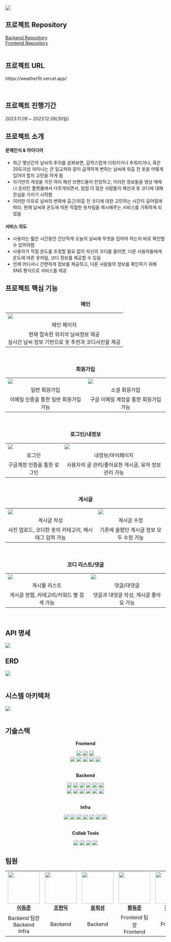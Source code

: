 <img align="center" src="https://github.com/papicc45/papicc45/assets/118866032/ef9049d9-cfa3-40e9-aff1-ecba31c04140">

## 프로젝트 Repository
<a href="https://github.com/kdt-8-4/Weatherfit_Backend">Backend Repository</a><br/>
<a href="https://github.com/kdt-8-4/weatherfit-frontend">Frontend Repository</a><br/><br/>

## 프로젝트 URL
<p>https://weatherfit.vercel.app/</p><br/>

## 프로젝트 진행기간
<p>2023.11.09 ~ 2023.12.08(30일)</p>

## 프로젝트 소개
<h4>문제인식 & 아이디어</h4>
<ul>
  <li>
    최근 몇년간의 날씨의 추이를 살펴보면, 갑작스럽게 더워지거나 추워지거나, 혹은 20도이상 차이나는 큰 일교차와 같이 급격하게 변하는 날씨에 외출 전 옷을 어떻게 입어야 할지 고민을 하게 됨
  </li>
  <li>
    자기만의 개성을 가진 여러 패션 브랜드들이 런칭하고, 이러한 정보들을 영상 매체나 온라인 플랫폼에서 다루게되면서, 점점 더 많은 사람들이 패션과 옷 코디에 대해 관심을 가지기 시작함
  </li>
  <li>
    이러한 이유로 날씨의 변화에 출근/외출 전 코디에 대한 고민하는 시간이 길어짐에 따라, 현재 날씨와 온도에 따른 적절한 옷차림을 제시해주는 서비스를 기획하게 되었음
  </li>
</ul>
<h4>서비스 의도</h4>
<ul>
  <li>
    사용자는 짧은 시간동안 간단하게 오늘의 날씨에 무엇을 입어야 하는지 바로 확인할 수 있어야함
  </li>
  <li>
    사용자가 직접 온도를 조정할 필요 없이 자신의 코디를 올리면, 다른 사용자들에게 온도에 따른 옷차림, 코디 정보를 제공할 수 있음
  </li>
  <li>
    언제 어디서나 간편하게 정보를 제공하고, 다른 사람들의 정보를 확인하기 위해 SNS 형식으로 서비스를 제공
  </li>
</ul>

## 프로젝트 핵심 기능

<h3 align="center">메인</h3>
<table align="center">
  <tbody>
    <tr>
      <td>
        <img src="https://github.com/fun1ty/letsPark/assets/118866032/62acecda-328a-4b91-ac98-52ae8eedbcd9">
      </td>
    </tr>
    <tr>
      <td align="center">메인 페이지</td>
    </tr>
    <tr>
      <td align="center">현재 접속한 위치의 날씨정보 제공<br/>실시간 날씨 정보 기반으로 옷 추천과 코디사진을 제공</td>
    </tr>
  </tbody>
</table>
<br/>
<h3 align="center">회원가입</h3>
<table align="center">
  <tbody>
    <tr>
      <td>
        <img src="https://github.com/fun1ty/letsPark/assets/118866032/7ba8567e-afbe-417b-8ce2-2f20b1711854">
      </td>
      <td>
        <img src="https://github.com/fun1ty/letsPark/assets/118866032/5173ef55-be20-42c0-952b-0886b6bf05c5">
      </td>
    </tr>
    <tr>
      <td align="center">일반 회원가입</td>
      <td align="center">소셜 회원가입</td>
    </tr>
    <tr>
      <td align="center">이메일 인증을 통한 일반 회원가입 가능</td>
      <td align="center">구글 이메일 계정을 통한 회원가입 가능</td>
    </tr>
  </tbody>
</table>
<br/>
<h3 align="center">로그인/내정보</h3>
<table align="center">
  <tbody>
    <tr>
      <td>
        <img src="https://github.com/fun1ty/letsPark/assets/118866032/4a0c7497-8c35-41f7-82be-b48d9bf682b2">
      </td>
      <td>
        <img src="https://github.com/fun1ty/letsPark/assets/118866032/76196bde-f85e-4ed6-be90-7dcbfeb83d3a">
      </td>
    </tr>
    <tr>
      <td align="center">로그인</td>
      <td align="center">내정보/마이페이지</td>
    </tr>
    <tr>
      <td align="center">구글계정 인증을 통한 로그인</td>
      <td align="center">사용자의 글 관리/좋아요한 게시글, 유저 정보 관리 가능</td>
    </tr>
  </tbody>
</table>
<br/>
<h3 align="center">게시글</h3>
<table align="center">
  <tbody>
    <tr>
      <td>
        <img src="https://github.com/fun1ty/letsPark/assets/118866032/d0401c65-8b61-446a-82f2-0e885b7afa96">
      </td>
      <td>
        <img src="https://github.com/fun1ty/letsPark/assets/118866032/9c90fe22-f0eb-402f-a140-4f4251e5b6f0">
      </td>
    </tr>
    <tr>
      <td align="center">게시글 작성</td>
      <td align="center">게시글 수정</td>
    </tr>
    <tr>
      <td align="center">사진 업로드, 코디한 옷의 카테고리, 해시태그 입력 가능</td>
      <td align="center">기존에 올렸던 게시글 정보 모두 수정 가능</td>
    </tr>
  </tbody>
</table>
<br/>
<h3 align="center">코디 리스트/댓글</h3>
<table align="center">
  <tbody>
    <tr>
      <td>
        <img src="https://github.com/papicc45/algo_prac/assets/118866032/cb5b848c-f02d-4fbe-bdcb-dd2ff189b7b4">
      </td>
      <td>
        <img src="https://github.com/fun1ty/letsPark/assets/118866032/451b8009-9de6-46e4-80dc-9153260d6dff">
      </td>
    </tr>
    <tr>
      <td align="center">게시물 리스트</td>
      <td align="center">댓글/대댓글</td>
    </tr>
    <tr>
      <td align="center">게시글 정렬, 카테고리/키워드 별 검색 가능</td>
      <td align="center">댓글과 대댓글 작성, 게시글 좋아요 가능</td>
    </tr>
  </tbody>
</table>
<br/>


## API 명세
<img src="https://github.com/kdt-8-4/Weatherfit_Backend/assets/118866032/384cd539-909d-4448-892a-9ee459815d5a">

## ERD
<img src="https://github.com/kdt-8-4/Weatherfit/assets/118866032/ffb4edb4-7c64-4404-b43a-0fdb308076a6">
<br/><br/>

## 시스템 아키텍처
<img src="https://github.com/kdt-8-4/Weatherfit/assets/118866032/86ce85e9-1194-4884-862e-a98db115ef89">
<br/><br/>

## 기술스택
<div align=center> 
  <p><b>Frontend</b></p>
  <img src="https://img.shields.io/badge/Typescript-3178C6?style=flat&logo=typescript&logoColor=white">
  <img src="https://img.shields.io/badge/Next.js-000000?style=flat&logo=next.js&logoColor=white">
  <img src="https://img.shields.io/badge/Npm-CB3837?style=flat&logo=npm&logoColor=white">
  <br/>
  <img src="https://img.shields.io/badge/Vercel-000000?style=flat&logo=vercel&logoColor=white">
  <img src="https://img.shields.io/badge/Recoil-3578E5?style=flat&logo=recoil&logoColor=white">
  <img src="https://img.shields.io/badge/Axios-5A29E4?stype=flat&logo=axios&logoColor=white">
  <img src="https://img.shields.io/badge/Kakaomap-ffcd00?style=flat&logo=kakao&logoColor=white">
  <img src="https://img.shields.io/badge/OpenWeather-E64A19?style=flat&logo=&logoColor=white">
  <br/><br/>
  
  <p><b>Backend</b></p>
  <img src="https://img.shields.io/badge/Java-007396?style=flat&logo=java&logoColor=white">
  <img src="https://img.shields.io/badge/Javascript-F7DF1E?style=flat&logo=javascript&logoColor=white">
  <img src="https://img.shields.io/badge/Node.js-339933?style=flat&logo=node.js&logoColor=white">
  <img src="https://img.shields.io/badge/Spring boot-6DB33F?style=flat&logo=spring boot&logoColor=white">
  <img src="https://img.shields.io/badge/Express-000000?style=flat&logo=express&logoColor=white">
  <img src="https://img.shields.io/badge/Gradle-02303A?style=flat&logo=gradle&logoColor=white">
  <br/>
  <img src="https://img.shields.io/badge/Spring Security-6DB33F?style=flat&logo=spring security&logoColor=white">
  <img src="https://img.shields.io/badge/Spring Cloud-6DB33F?style=flat&logo=spring boot&logoColor=white">
  <img src="https://img.shields.io/badge/JWT-000000?style=flat&logo=jsonwebtokens&logoColor=white">
  <img src="https://img.shields.io/badge/Apache Kafka-231F20?&logo=apachekafka&logoColor=white">
  <img src="https://img.shields.io/badge/MongoDB-47A248?&logo=mongodb&logoColor=white">
  <img src="https://img.shields.io/badge/MySQL-4479A1?&logo=mysql&logoColor=white">
  <br/><br/>

  <p><b>Infra</b></p>
  <img src="https://img.shields.io/badge/AWS EC2-FF9900?&logo=amazon ec2&logoColor=white">
  <img src="https://img.shields.io/badge/AWS RDS-527FFF?&logo=amazonrds&logoColor=white">
  <img src="https://img.shields.io/badge/AWS S3-569A31?&logo=amazons3&logoColor=white">
  <img src="https://img.shields.io/badge/Ubuntu-E95420?&logo=ubuntu&logoColor=white">
  <img src="https://img.shields.io/badge/Docker-2496ED?&logo=docker&logoColor=white">
  <img src="https://img.shields.io/badge/GitHub Actions-2088FF?&logo=githubactions&logoColor=white">
  <img src="https://img.shields.io/badge/Nginx-009639?&logo=nginx&logoColor=white">
  <br/><br/>

  <p><b>Collab Tools</b></p>
  <img src="https://img.shields.io/badge/GitHub-181717?&logo=github&logoColor=white">
  <img src="https://img.shields.io/badge/Notion-000000?&logo=Notion&logoColor=white">
  <img src="https://img.shields.io/badge/Postman-FF6C37?&logo=Postman&logoColor=white">
  <img src="https://img.shields.io/badge/Figma-F24E1E?&logo=Figma&logoColor=white">
</div>

## 팀원
<table align="center">
  <tbody>
    <tr>
      <td align="center"><a href="https://github.com/papicc45"><img src="https://github.com/papicc45.png" width="100px;" alt=""/><br /><b>이동준</b></a><br /></td>
      <td align="center"><a href="https://github.com/Johyunik"><img src="https://github.com/Johyunik.png" width="100px;" alt=""/><br /><b>조현익</b></a><br /></td>
      <td align="center"><a href="https://github.com/HeeSung98"><img src="https://github.com/HeeSung98.png" width="100px;" alt=""/><br /><b>윤희성</b></a><br /></td>
      <td align="center"><a href="https://github.com/nebulaBdj"><img src="https://github.com/nebulaBdj.png" width="100px;" alt=""/><br /><b>황동준</b></a><br /></td>
      <td align="center"><a href="https://github.com/kr-nius"><img src="https://github.com/kr-nius.png" width="100px;" alt=""/><br /><b>전주현</b></a><br /></td>
      <td align="center"><a href="https://github.com/hyeiis"><img src="https://github.com/hyeiis.png" width="100px;" alt=""/><br /><b>박혜원</b></a><br /></td>
    </tr>
    <tr>
      <td align="center">Backend 팀장<br/>Backend<br/>Infra<br/></td>
      <td align="center">Backend</td>
      <td align="center">Backend</td>
      <td align="center">Frontend 팀장<br/>Frontend</td>
      <td align="center">Frontend</td>
      <td align="center">Frontend</td>
    </tr>
    
  </tbody>
</table>
